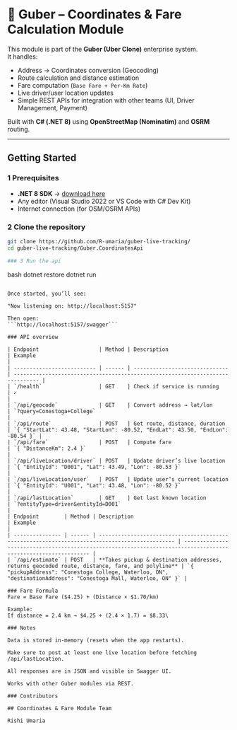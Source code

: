 # 🧭 Guber – Coordinates & Fare Calculation Module

This module is part of the **Guber (Uber Clone)** enterprise system.  
It handles:
- Address → Coordinates conversion (Geocoding)
- Route calculation and distance estimation
- Fare computation (`Base Fare + Per-Km Rate`)
- Live driver/user location updates
- Simple REST APIs for integration with other teams (UI, Driver Management, Payment)

Built with **C# (.NET 8)** using **OpenStreetMap (Nominatim)** and **OSRM** routing.

---

## Getting Started

### 1 Prerequisites
- **.NET 8 SDK** → [download here](https://dotnet.microsoft.com/download)
- Any editor (Visual Studio 2022 or VS Code with C# Dev Kit)
- Internet connection (for OSM/OSRM APIs)

### 2 Clone the repository
```bash
git clone https://github.com/R-umaria/guber-live-tracking/
cd guber-live-tracking/Guber.CoordinatesApi   

### 3 Run the api
```
bash
dotnet restore
dotnet run
```

Once started, you’ll see:

"Now listening on: http://localhost:5157"

Then open:
```http://localhost:5157/swagger```

### API overview

| Endpoint                   | Method | Description                    | Example                                                                        |
| -------------------------- | ------ | ------------------------------ | ------------------------------------------------------------------------------ |
| `/health`                  | GET    | Check if service is running    | ✓                                                                              |
| `/api/geocode`             | GET    | Convert address → lat/lon      | `?query=Conestoga+College`                                                     |
| `/api/route`               | POST   | Get route, distance, duration  | `{ "StartLat": 43.48, "StartLon": -80.52, "EndLat": 43.50, "EndLon": -80.54 }` |
| `/api/fare`                | POST   | Compute fare                   | `{ "DistanceKm": 2.4 }`                                                        |
| `/api/liveLocation/driver` | POST   | Update driver’s live location  | `{ "EntityId": "D001", "Lat": 43.49, "Lon": -80.53 }`                          |
| `/api/liveLocation/user`   | POST   | Update user’s current location | `{ "EntityId": "U001", "Lat": 43.48, "Lon": -80.52 }`                          |
| `/api/lastLocation`        | GET    | Get last known location        | `?entityType=driver&entityId=D001`                                             |
| Endpoint        | Method | Description                                                                                    | Example                                                                                                        |
| --------------- | ------ | ---------------------------------------------------------------------------------------------- | -------------------------------------------------------------------------------------------------------------- |
| `/api/estimate` | POST   | **Takes pickup & destination addresses, returns geocoded route, distance, fare, and polyline** | `{ "pickupAddress": "Conestoga College, Waterloo, ON", "destinationAddress": "Conestoga Mall, Waterloo, ON" }` |

### Fare Formula
Fare = Base Fare ($4.25) + (Distance × $1.70/km)

Example:
If distance = 2.4 km → $4.25 + (2.4 × 1.7) = $8.33\

### Notes

Data is stored in-memory (resets when the app restarts).

Make sure to post at least one live location before fetching /api/lastLocation.

All responses are in JSON and visible in Swagger UI.

Works with other Guber modules via REST.

### Contributors

## Coordinates & Fare Module Team

Rishi Umaria 